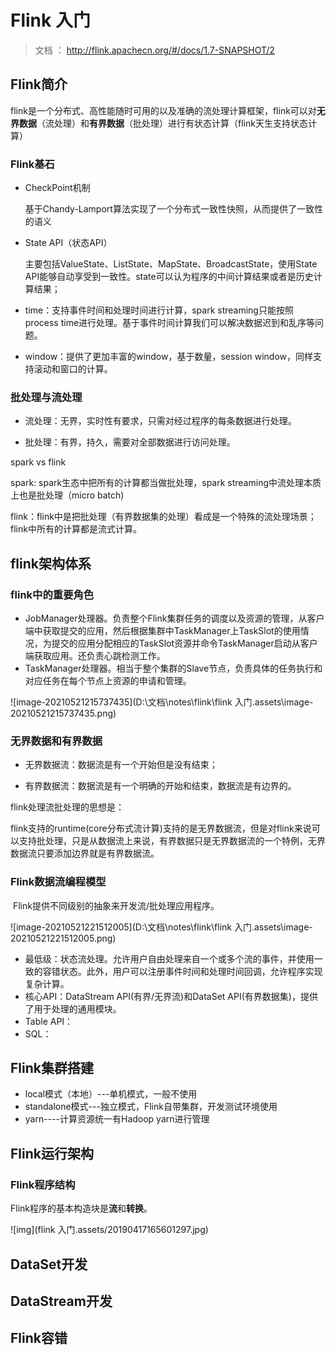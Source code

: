 # Flink 入门

> 文档 ： http://flink.apachecn.org/#/docs/1.7-SNAPSHOT/2

## Flink简介

​		flink是一个分布式、高性能随时可用的以及准确的流处理计算框架，flink可以对**无界数据**（流处理）和**有界数据**（批处理）进行有状态计算（flink天生支持状态计算）

### Flink基石

* CheckPoint机制

  基于Chandy-Lamport算法实现了一个分布式一致性快照，从而提供了一致性的语义

* State API（状态API）

  主要包括ValueState、ListState、MapState、BroadcastState，使用State API能够自动享受到一致性。state可以认为程序的中间计算结果或者是历史计算结果；

* time：支持事件时间和处理时间进行计算，spark streaming只能按照process time进行处理。基于事件时间计算我们可以解决数据迟到和乱序等问题。

* window：提供了更加丰富的window，基于数量，session window，同样支持滚动和窗口的计算。

### 批处理与流处理

+ 流处理：无界，实时性有要求，只需对经过程序的每条数据进行处理。

+ 批处理：有界，持久，需要对全部数据进行访问处理。

spark vs flink

spark: spark生态中把所有的计算都当做批处理，spark streaming中流处理本质上也是批处理（micro batch)

flink：flink中是把批处理（有界数据集的处理）看成是一个特殊的流处理场景；flink中所有的计算都是流式计算。



## flink架构体系

### flink中的重要角色

* JobManager处理器。负责整个Flink集群任务的调度以及资源的管理，从客户端中获取提交的应用，然后根据集群中TaskManager上TaskSlot的使用情况，为提交的应用分配相应的TaskSlot资源并命令TaskManager启动从客户端获取应用。还负责心跳检测工作。
* TaskManager处理器。相当于整个集群的Slave节点，负责具体的任务执行和对应任务在每个节点上资源的申请和管理。

![image-20210521215737435](D:\文档\notes\flink\flink 入门.assets\image-20210521215737435.png)

### 无界数据和有界数据

* 无界数据流：数据流是有一个开始但是没有结束；

* 有界数据流：数据流是有一个明确的开始和结束，数据流是有边界的。

flink处理流批处理的思想是：

​		flink支持的runtime(core分布式流计算)支持的是无界数据流，但是对flink来说可以支持批处理，只是从数据流上来说，有界数据只是无界数据流的一个特例，无界数据流只要添加边界就是有界数据流。

### Flink数据流编程模型

​		Flink提供不同级别的抽象来开发流/批处理应用程序。

![image-20210521221512005](D:\文档\notes\flink\flink 入门.assets\image-20210521221512005.png)

* 最低级：状态流处理。允许用户自由处理来自一个或多个流的事件，并使用一致的容错状态。此外，用户可以注册事件时间和处理时间回调，允许程序实现复杂计算。
* 核心API：DataStream API(有界/无界流)和DataSet API(有界数据集)，提供了用于处理的通用模块。
* Table API：
* SQL：

## Flink集群搭建

* local模式（本地）---单机模式，一般不使用
* standalone模式---独立模式，Flink自带集群，开发测试环境使用
* yarn----计算资源统一有Hadoop yarn进行管理

## Flink运行架构

### Flink程序结构

​		Flink程序的基本构造块是**流**和**转换**。

![img](flink 入门.assets/20190417165601297.jpg)

## DataSet开发

## DataStream开发

## Flink容错

